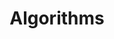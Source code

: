 ---
# Featured tags need to have either the `list` or `grid` layout (PRO only).
layout: grid
# The title of the tag's page.
title: Algorithms
# The name of the tag, used in a post's front matter (e.g. tags: [<slug>]).
slug: algorithms
# (Optional) Write a short (~150 characters) description of this featured tag.
description: >
  메뉴 예시 1
no_groups: true
sitemap: false
---